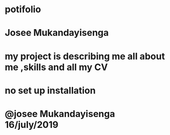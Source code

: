 # potifolio
# Josee Mukandayisenga
# my project is describing me all about me ,skills and all my CV
# no set up installation
# @josee Mukandayisenga  16/july/2019
